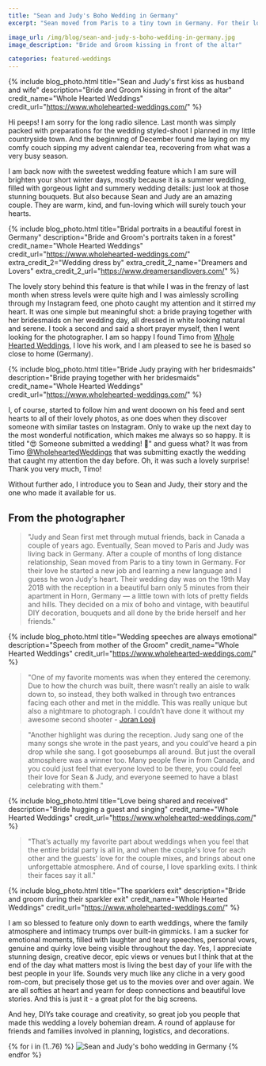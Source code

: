 ```yaml
---
title: "Sean and Judy's Boho Wedding in Germany"
excerpt: "Sean moved from Paris to a tiny town in Germany. For their love he started a new job and learning a new language and I guess he won Judy's heart"

image_url: /img/blog/sean-and-judy-s-boho-wedding-in-germany.jpg
image_description: "Bride and Groom kissing in front of the altar"

categories: featured-weddings
---
```


{% include blog_photo.html
title="Sean and Judy's first kiss as husband and wife"
description="Bride and Groom kissing in front of the altar"
credit_name="Whole Hearted Weddings" credit_url="https://www.wholehearted-weddings.com/"
%}

Hi peeps!
I am sorry for the long radio silence. Last month was simply packed
with preparations for the wedding styled-shoot I planned in my little countryside
town. And the beginning of December found me laying on my comfy couch sipping my
advent calendar tea, recovering from what was a  very busy season.

I am back now with the sweetest wedding feature which I am sure will brighten
your short winter days, mostly because it is a summer wedding, filled with
gorgeous light and summery wedding details: just look at those stunning
bouquets. But also because Sean and Judy are an amazing couple. They are warm,
kind, and fun-loving which will surely touch your hearts.

{% include blog_photo.html
title="Bridal portraits in a beautiful forest in Germany"
description="Bride and Groom's portraits taken in a forest"
credit_name="Whole Hearted Weddings" credit_url="https://www.wholehearted-weddings.com/"
extra_credit_2="Wedding dress by" extra_credit_2_name="Dreamers and Lovers"
extra_credit_2_url="https://www.dreamersandlovers.com/"
%}

The lovely story behind this feature is that while I was in the frenzy of last
month when stress levels were quite high and I was aimlessly scrolling through
my Instagram feed, one photo caught my attention and it stirred my heart.
It was one simple but meaningful shot: a bride praying together with her
bridesmaids on her wedding day, all dressed in white looking natural and serene.
I took a second and said a short prayer myself, then I went looking for the
photographer. I am so happy I found Timo from [Whole Hearted
Weddings](https://www.wholehearted-weddings.com/), I love his work, and I am
pleased to see he is based so close to home (Germany).

{% include blog_photo.html
title="Bride Judy praying with her bridesmaids"
description="Bride praying together with her bridesmaids"
credit_name="Whole Hearted Weddings" credit_url="https://www.wholehearted-weddings.com/"
%}

I, of course, started to follow him and went dooown on his feed and sent hearts
to all of their lovely photos, as one does when they discover someone with
similar tastes on Instagram. Only to wake up the next day to the most
wonderful notification, which makes me always so so happy. It is titled "😍 Someone
submitted a wedding! 🎉" and guess what? It was from Timo
[@WholeheartedWeddings](https://www.instagram.com/wholeheartedweddings/)
that was submitting exactly the wedding that caught my attention the day before.
Oh, it was such a lovely surprise! Thank you very much, Timo!

Without further ado, I introduce you to Sean and Judy, their story and the
one who made it available for us.

## From the photographer

<blockquote>
"Judy and Sean first met through mutual friends, back in Canada a couple of
years ago. Eventually, Sean moved to Paris and Judy was living back in Germany.
After a couple of months of long distance relationship, Sean moved from Paris to
a tiny town in Germany. For their love he started a new job and learning a new
language and I guess he won Judy's heart. Their wedding day was on the 19th May
2018 with the reception in a beautiful barn only 5 minutes from their apartment
in Horn, Germany — a little town with lots of pretty fields and hills. They
decided on a mix of boho and vintage, with beautiful DIY decoration, bouquets
and all done by the bride herself and her friends."
</blockquote>

{% include blog_photo.html
title="Wedding speeches are always emotional"
description="Speech from mother of the Groom"
credit_name="Whole Hearted Weddings" credit_url="https://www.wholehearted-weddings.com/"
%}

<blockquote>
"One of my favorite moments was when they entered the ceremony. Due to how the
church was built, there wasn’t really an aisle to walk down to, so instead, they
both walked in through two entrances facing each other and met in the middle.
This was really unique but also a nightmare to photograph. I couldn’t have done
it without my awesome second shooter - <a href="https://www.joranlooij.com" title="Joran Looij">Joran Looij</a>
</blockquote>

<blockquote>
"Another highlight was during the reception. Judy sang one of the many songs she
wrote in the past years, and you could’ve heard a pin drop while she sang. I got
goosebumps all around. But just the overall atmosphere was a winner too. Many
people flew in from Canada, and you could just feel that everyone loved to be
there, you could feel their love for Sean & Judy, and everyone seemed to have a
blast celebrating with them."
</blockquote>

{% include blog_photo.html
title="Love being shared and received"
description="Bride hugging a guest and singing"
credit_name="Whole Hearted Weddings" credit_url="https://www.wholehearted-weddings.com/"
%}

<blockquote>
"That’s actually my favorite part about weddings when you feel that the entire
bridal party is all in, and when the couple's love for each other and the
guests' love for the couple mixes, and brings about one unforgettable
atmosphere.  And of course, I love sparkling exits. I think their faces say it
all."
</blockquote>

{% include blog_photo.html
title="The sparklers exit"
description="Bride and groom during their sparkler exit"
credit_name="Whole Hearted Weddings" credit_url="https://www.wholehearted-weddings.com/"
%}

I am so blessed to feature only down to earth weddings, where the family
atmosphere and intimacy trumps over built-in gimmicks. I am a sucker for
emotional moments, filled with laughter and teary speeches, personal vows,
genuine and quirky love being visible throughout the day. Yes, I appreciate
stunning design, creative decor, epic views or venues but I think that at the
end of the day what matters most is living the best day of your life with the
best people in your life. Sounds very much like any cliche in a very good
rom-com, but precisely those get us to the movies over and over again. We are
all softies at heart and yearn for deep connections and beautiful love stories.
And this is just it - a great plot for the big screens. 

And hey, DIYs take courage and creativity, so great job you people that made
this wedding a lovely bohemian dream. A round of applause for friends and
families involved in planning, logistics, and decorations.

<div class="row center-xs">
    <div class="col-xs-12">
        <div class="photos">
        {% for i in (1..76) %}
            <img src="/img/blog/sean-and-judy-s-boho-wedding-in-germany/sean-and-judy-s-boho-wedding-in-germany-{{i}}.jpg"
                title="Sean and Judy's boho wedding in Germany" alt="Sean and Judy's boho wedding in Germany"/>
        {% endfor %}
        </div>
    </div>
</div>
